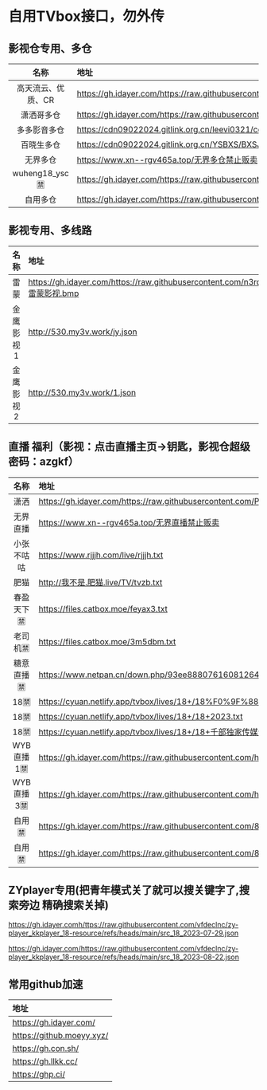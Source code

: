 # 自用TVbox接口，勿外传
## 影视仓专用、多仓
| 名称 | 地址 |
| :---: | :--- | 
| 高天流云、优质、CR | https://gh.idayer.com/https://raw.githubusercontent.com/hd9211/Tvbox1/main/duocang.json |
| 潇洒哥多仓 | https://gh.idayer.com/https://raw.githubusercontent.com/PizazzGY/TVBox_warehouse/main/warehouse.txt|
| 多多影音多仓 | https://cdn09022024.gitlink.org.cn/leevi0321/cool/raw/branch/main/room.json|
| 百晓生多仓 | https://cdn09022024.gitlink.org.cn/YSBXS/BXSJK/raw/branch/master/DC.json |
| 无界多仓 | https://www.xn--rgv465a.top/无界多仓禁止贩卖|
| wuheng18_ysc🈲 | https://gh.idayer.com/https://raw.githubusercontent.com/hd9211/Tvbox1/main/wuheng18_ysc.json |
| 自用多仓 | https://gh.idayer.com/https://raw.githubusercontent.com/8qNvKr/188/main/DCys.json |
## 影视专用、多线路
| 名称 | 地址 |
| :---: | :--- | 
| 雷蒙 | https://gh.idayer.com/https://raw.githubusercontent.com/n3rddd/N3RD/master/JN/雷蒙影视.bmp|
| 金鹰影视1 | http://530.my3v.work/jy.json|
| 金鹰影视2 | http://530.my3v.work/1.json|
## 直播 福利（影视：点击直播主页→钥匙，影视仓超级密码：azgkf）
| 名称 | 地址 | 
| :---: | :--- | 
| 潇洒 | https://gh.idayer.com/https://raw.githubusercontent.com/PizazzGY/TVBox/main/live.txt |
| 无界直播 | https://www.xn--rgv465a.top/无界直播禁止贩卖|
| 小张不咕咕 | https://www.rjjjh.com/live/rjjjh.txt |
| 肥猫 | http://我不是.肥猫.live/TV/tvzb.txt | 
| 春盈天下🈲| https://files.catbox.moe/feyax3.txt | 
| 老司机🈲 | https://files.catbox.moe/3m5dbm.txt |
| 糖意直播🈲 | https://www.netpan.cn/down.php/93ee8880761608126469a9b65f81f5df.txt |
| 18🈲 | https://cyuan.netlify.app/tvbox/lives/18+/18%F0%9F%88%B2%EF%B8%8F.txt |
| 18🈲 | https://cyuan.netlify.app/tvbox/lives/18+/18+2023.txt |
| 18🈲 | https://cyuan.netlify.app/tvbox/lives/18+/18+千部独家传媒无水印来袭tvlist.txt |
| WYB直播1🈲 | https://gh.idayer.com/https://raw.githubusercontent.com/hjpwyb/WYB/refs/heads/main/data/test/tv1.txt |
| WYB直播3🈲 | https://gh.idayer.com/https://raw.githubusercontent.com/hjpwyb/WYB/refs/heads/main/data/test/tv3.txt |
| 自用🈲 | https://gh.idayer.com/https://raw.githubusercontent.com/8qNvKr/188/main/FLZB.txt|
| 自用🈲 | https://gh.idayer.com/https://raw.githubusercontent.com/8qNvKr/188/main/FLZB2.txt|

## ZYplayer专用(把青年模式关了就可以搜关键字了,搜索旁边 精确搜索关掉)

https://gh.idayer.comh/ttps://raw.githubusercontent.com/vfdeclnc/zy-player_kkplayer_18-resource/refs/heads/main/src_18_2023-07-29.json

https://gh.idayer.com/https://raw.githubusercontent.com/vfdeclnc/zy-player_kkplayer_18-resource/refs/heads/main/src_18_2023-08-22.json

## 常用github加速
| 地址 | 
| :--- | 
| https://gh.idayer.com/ |
| https://github.moeyy.xyz/ |
| https://gh.con.sh/ |
| https://gh.llkk.cc/ |
| https://ghp.ci/ |
